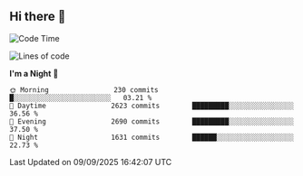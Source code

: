 ## Hi there 👋

<!--
**Wangmerlyn/Wangmerlyn** is a ✨ _special_ ✨ repository because its `README.md` (this file) appears on your GitHub profile.

Here are some ideas to get you started:

- 🔭 I’m currently working on ...
- 🌱 I’m currently learning ...
- 👯 I’m looking to collaborate on ...
- 🤔 I’m looking for help with ...
- 💬 Ask me about ...
- 📫 How to reach me: ...
- 😄 Pronouns: ...
- ⚡ Fun fact: ...
-->
<!--START_SECTION:waka-->
![Code Time](http://img.shields.io/badge/Code%20Time-542%20hrs%209%20mins-blue)

![Lines of code](https://img.shields.io/badge/From%20Hello%20World%20I%27ve%20Written-41.7%20million%20lines%20of%20code-blue)

**I'm a Night 🦉** 

```text
🌞 Morning                230 commits         █░░░░░░░░░░░░░░░░░░░░░░░░   03.21 % 
🌆 Daytime                2623 commits        █████████░░░░░░░░░░░░░░░░   36.56 % 
🌃 Evening                2690 commits        █████████░░░░░░░░░░░░░░░░   37.50 % 
🌙 Night                  1631 commits        ██████░░░░░░░░░░░░░░░░░░░   22.73 % 
```



 Last Updated on 09/09/2025 16:42:07 UTC
<!--END_SECTION:waka-->
